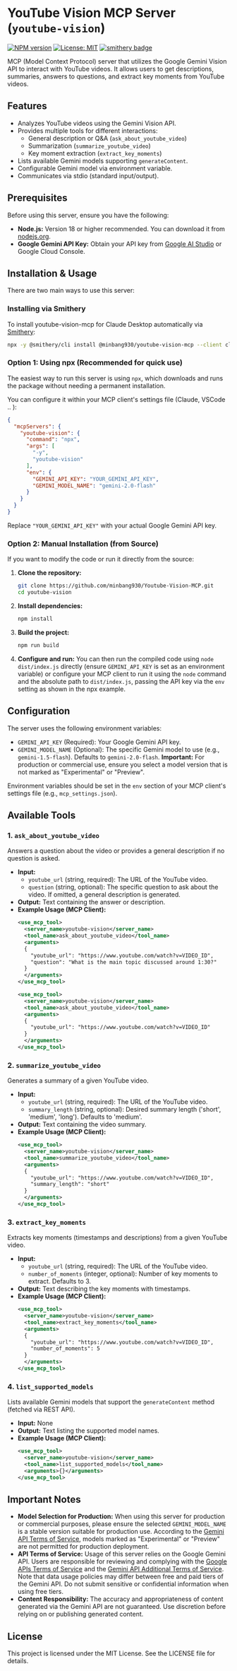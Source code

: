 # YouTube Vision MCP Server (`youtube-vision`)

[![NPM version](https://img.shields.io/npm/v/youtube-vision)](https://www.npmjs.com/package/youtube-vision) 
[![License: MIT](https://img.shields.io/badge/License-MIT-yellow.svg)](https://opensource.org/licenses/MIT)
[![smithery badge](https://smithery.ai/badge/@minbang930/youtube-vision-mcp)](https://smithery.ai/mcp/@minbang930/youtube-vision-mcp)

MCP (Model Context Protocol) server that utilizes the Google Gemini Vision API to interact with YouTube videos. It allows users to get descriptions, summaries, answers to questions, and extract key moments from YouTube videos.

## Features

*   Analyzes YouTube videos using the Gemini Vision API.
*   Provides multiple tools for different interactions:
    *   General description or Q&A (`ask_about_youtube_video`)
    *   Summarization (`summarize_youtube_video`)
    *   Key moment extraction (`extract_key_moments`)
*   Lists available Gemini models supporting `generateContent`.
*   Configurable Gemini model via environment variable.
*   Communicates via stdio (standard input/output).
## Prerequisites

Before using this server, ensure you have the following:

*   **Node.js:** Version 18 or higher recommended. You can download it from [nodejs.org](https://nodejs.org/).
*   **Google Gemini API Key:** Obtain your API key from [Google AI Studio](https://aistudio.google.com/app/apikey) or Google Cloud Console.


## Installation & Usage

There are two main ways to use this server:

### Installing via Smithery

To install youtube-vision-mcp for Claude Desktop automatically via [Smithery](https://smithery.ai/mcp/@minbang930/youtube-vision-mcp):

```bash
npx -y @smithery/cli install @minbang930/youtube-vision-mcp --client claude
```

### Option 1: Using npx (Recommended for quick use)

The easiest way to run this server is using `npx`, which downloads and runs the package without needing a permanent installation.

You can configure it within your MCP client's settings file (Claude, VSCode .. ):

```json
{
  "mcpServers": {
    "youtube-vision": {
      "command": "npx",
      "args": [
        "-y",
        "youtube-vision"
      ],
      "env": {
        "GEMINI_API_KEY": "YOUR_GEMINI_API_KEY",
        "GEMINI_MODEL_NAME": "gemini-2.0-flash"
      }
    }
  }
}
```

Replace `"YOUR_GEMINI_API_KEY"` with your actual Google Gemini API key.

### Option 2: Manual Installation (from Source)

If you want to modify the code or run it directly from the source:

1.  **Clone the repository:**
    ```bash
    git clone https://github.com/minbang930/Youtube-Vision-MCP.git
    cd youtube-vision
    ```

2.  **Install dependencies:**
    ```bash
    npm install
    ```

3.  **Build the project:**
    ```bash
    npm run build
    ```

4.  **Configure and run:**
    You can then run the compiled code using `node dist/index.js` directly (ensure `GEMINI_API_KEY` is set as an environment variable) or configure your MCP client to run it using the `node` command and the absolute path to `dist/index.js`, passing the API key via the `env` setting as shown in the npx example.

## Configuration

The server uses the following environment variables:

*   `GEMINI_API_KEY` (Required): Your Google Gemini API key.
*   `GEMINI_MODEL_NAME` (Optional): The specific Gemini model to use (e.g., `gemini-1.5-flash`). Defaults to `gemini-2.0-flash`. **Important:** For production or commercial use, ensure you select a model version that is not marked as "Experimental" or "Preview".

Environment variables should be set in the `env` section of your MCP client's settings file (e.g., `mcp_settings.json`).

## Available Tools

### 1. `ask_about_youtube_video`

Answers a question about the video or provides a general description if no question is asked.

*   **Input:**
    *   `youtube_url` (string, required): The URL of the YouTube video.
    *   `question` (string, optional): The specific question to ask about the video. If omitted, a general description is generated.
*   **Output:** Text containing the answer or description.
*   **Example Usage (MCP Client):**
    ```xml
    <use_mcp_tool>
      <server_name>youtube-vision</server_name>
      <tool_name>ask_about_youtube_video</tool_name>
      <arguments>
      {
        "youtube_url": "https://www.youtube.com/watch?v=VIDEO_ID",
        "question": "What is the main topic discussed around 1:30?" 
      }
      </arguments>
    </use_mcp_tool>
    ```
    ```xml
    <use_mcp_tool>
      <server_name>youtube-vision</server_name>
      <tool_name>ask_about_youtube_video</tool_name>
      <arguments>
      {
        "youtube_url": "https://www.youtube.com/watch?v=VIDEO_ID"
      }
      </arguments>
    </use_mcp_tool>
    ```

### 2. `summarize_youtube_video`

Generates a summary of a given YouTube video.

*   **Input:**
    *   `youtube_url` (string, required): The URL of the YouTube video.
    *   `summary_length` (string, optional): Desired summary length ('short', 'medium', 'long'). Defaults to 'medium'.
*   **Output:** Text containing the video summary.
*   **Example Usage (MCP Client):**
    ```xml
    <use_mcp_tool>
      <server_name>youtube-vision</server_name>
      <tool_name>summarize_youtube_video</tool_name>
      <arguments>
      {
        "youtube_url": "https://www.youtube.com/watch?v=VIDEO_ID",
        "summary_length": "short"
      }
      </arguments>
    </use_mcp_tool>
    ```

### 3. `extract_key_moments`

Extracts key moments (timestamps and descriptions) from a given YouTube video.

*   **Input:**
    *   `youtube_url` (string, required): The URL of the YouTube video.
    *   `number_of_moments` (integer, optional): Number of key moments to extract. Defaults to 3.
*   **Output:** Text describing the key moments with timestamps.
*   **Example Usage (MCP Client):**
    ```xml
    <use_mcp_tool>
      <server_name>youtube-vision</server_name>
      <tool_name>extract_key_moments</tool_name>
      <arguments>
      {
        "youtube_url": "https://www.youtube.com/watch?v=VIDEO_ID",
        "number_of_moments": 5 
      }
      </arguments>
    </use_mcp_tool>
    ```

### 4. `list_supported_models`

Lists available Gemini models that support the `generateContent` method (fetched via REST API).

*   **Input:** None
*   **Output:** Text listing the supported model names.
*   **Example Usage (MCP Client):**
    ```xml
    <use_mcp_tool>
      <server_name>youtube-vision</server_name>
      <tool_name>list_supported_models</tool_name>
      <arguments>{}</arguments>
    </use_mcp_tool>
    ```


## Important Notes

*   **Model Selection for Production:** When using this server for production or commercial purposes, please ensure the selected `GEMINI_MODEL_NAME` is a stable version suitable for production use. According to the [Gemini API Terms of Service](https://ai.google.dev/gemini-api/terms), models marked as "Experimental" or "Preview" are not permitted for production deployment.
*   **API Terms of Service:** Usage of this server relies on the Google Gemini API. Users are responsible for reviewing and complying with the [Google APIs Terms of Service](https://developers.google.com/terms/) and the [Gemini API Additional Terms of Service](https://ai.google.dev/gemini-api/terms). Note that data usage policies may differ between free and paid tiers of the Gemini API. Do not submit sensitive or confidential information when using free tiers.
*   **Content Responsibility:** The accuracy and appropriateness of content generated via the Gemini API are not guaranteed. Use discretion before relying on or publishing generated content.

## License

This project is licensed under the MIT License. See the LICENSE file for details.
